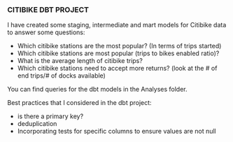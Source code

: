### CITIBIKE DBT PROJECT
I have created some staging, intermediate and mart models for Citibike data to answer some questions: 
- Which citibike stations are the most popular? (In terms of trips started)
- Which citibike stations are most popular (trips to bikes enabled ratio)? 
- What is the average length of citibike trips?
- Which citibike stations need to accept more returns? (look at the # of end trips/# of docks available) 

You can find queries for the dbt models in the Analyses folder. 

Best practices that I considered in the dbt project: 
- is there a primary key? 
- deduplication
- Incorporating tests for specific columns to ensure values are not null
  
